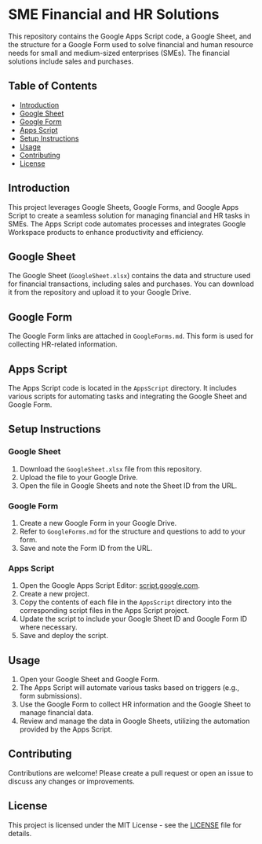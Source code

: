 # SME Financial and HR Solutions

This repository contains the Google Apps Script code, a Google Sheet, and the structure for a Google Form used to solve financial and human resource needs for small and medium-sized enterprises (SMEs). The financial solutions include sales and purchases.

## Table of Contents

- [Introduction](#introduction)
- [Google Sheet](#google-sheet)
- [Google Form](#google-form)
- [Apps Script](#apps-script)
- [Setup Instructions](#setup-instructions)
- [Usage](#usage)
- [Contributing](#contributing)
- [License](#license)

## Introduction

This project leverages Google Sheets, Google Forms, and Google Apps Script to create a seamless solution for managing financial and HR tasks in SMEs. The Apps Script code automates processes and integrates Google Workspace products to enhance productivity and efficiency.

## Google Sheet

The Google Sheet (`GoogleSheet.xlsx`) contains the data and structure used for financial transactions, including sales and purchases. You can download it from the repository and upload it to your Google Drive.

## Google Form

The Google Form links are attached in `GoogleForms.md`. This form is used for collecting HR-related information.

## Apps Script

The Apps Script code is located in the `AppsScript` directory. It includes various scripts for automating tasks and integrating the Google Sheet and Google Form.

## Setup Instructions

### Google Sheet

1. Download the `GoogleSheet.xlsx` file from this repository.
2. Upload the file to your Google Drive.
3. Open the file in Google Sheets and note the Sheet ID from the URL.

### Google Form

1. Create a new Google Form in your Google Drive.
2. Refer to `GoogleForms.md` for the structure and questions to add to your form.
3. Save and note the Form ID from the URL.

### Apps Script

1. Open the Google Apps Script Editor: [script.google.com](https://script.google.com).
2. Create a new project.
3. Copy the contents of each file in the `AppsScript` directory into the corresponding script files in the Apps Script project.
4. Update the script to include your Google Sheet ID and Google Form ID where necessary.
5. Save and deploy the script.

## Usage

1. Open your Google Sheet and Google Form.
2. The Apps Script will automate various tasks based on triggers (e.g., form submissions).
3. Use the Google Form to collect HR information and the Google Sheet to manage financial data.
4. Review and manage the data in Google Sheets, utilizing the automation provided by the Apps Script.

## Contributing

Contributions are welcome! Please create a pull request or open an issue to discuss any changes or improvements.

## License

This project is licensed under the MIT License - see the [LICENSE](LICENSE) file for details.
